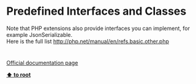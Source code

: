 # Predefined Interfaces and Classes




<div class="phpcode"><span class="html">
Note that PHP extensions also provide interfaces you can implement, for example JsonSerializable.<br>Here is the full list <a href="http://php.net/manual/en/refs.basic.other.php" rel="nofollow" target="_blank">http://php.net/manual/en/refs.basic.other.php</a></span>
</div>
  

#

[Official documentation page](https://www.php.net/manual/en/reserved.interfaces.php)

**[⬆ to root](/)**